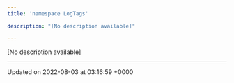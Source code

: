 ```yaml
---
title: 'namespace LogTags'

description: "[No description available]"

---
```







[No description available]






-------------------------------

Updated on 2022-08-03 at 03:16:59 +0000